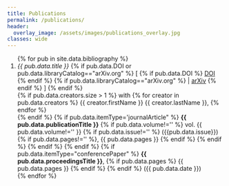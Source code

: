 ```yaml
---
title: Publications
permalink: /publications/
header:
  overlay_image: /assets/images/publications_overlay.jpg
classes: wide
--- 
```

<ol>
{% for pub in site.data.bibliography %}
<li><em>{{ pub.data.title }}</em> 
    {% if pub.data.DOI or pub.data.libraryCatalog=="arXiv.org" %} 
        [ {% if pub.data.DOI %} <a href="https://doi.org/{{ pub.data.DOI }}" >DOI</a> {% endif %}
        {% if pub.data.libraryCatalog=="arXiv.org" %} | <a href='{{ pub.data.url }}'>arXiv</a> {% endif %} ]
    {% endif %}<br/>
    {% if pub.data.creators.size > 1 %} <span id='lines' style='margin-left:0em'>
        with {% for creator in pub.data.creators %} 
            {{ creator.firstName }} {{ creator.lastName }}, 
            {% endfor %}</span> <br/>
    {% endif %} 
    {% if pub.data.itemType='journalArticle" %}
    <span id='lines' style='margin-left:0em'> <b> {{ pub.data.publicationTitle }}</b> 
    {% if pub.data.volume!='' %} vol. {{ pub.data.volume!='' }} 
        {% if pub.data.issue!='' %} ({{pub.data.issue}}) 
         {% if pub.data.pages!='' %}, {{ pub.data.pages }} 
         {% endif %} 
        {% endif %} 
    {% endif %} 
    {% endif %}
    {% if pub.data.itemType="conferencePaper" %}
        <span id='lines' style='margin-left:0em'> <b> {{ pub.data.proceedingsTitle }}</b>, {% if pub.data.pages %} {{ pub.data.pages }} {% endif %} {% endif %} ({{ pub.data.date }})
    </span>
    </li>
{% endfor %}
</ol>
